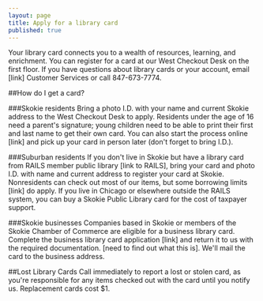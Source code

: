 ```yaml
---
layout: page
title: Apply for a library card
published: true
---
```


Your library card connects you to a wealth of resources, learning, and enrichment. You can register for a card at our West Checkout Desk on the first floor. If you have questions about library cards or your account, email [link] Customer Services or call 847-673-7774.

##How do I get a card?

###Skokie residents
Bring a photo I.D. with your name and current Skokie address to the West Checkout Desk to apply. Residents under the age of 16 need a parent's signature; young children need to be able to print their first and last name to get their own card. You can also start the process online [link] and pick up your card in person later (don't forget to bring I.D.).

###Suburban residents
If you don't live in Skokie but have a library card from RAILS member public library [link to RAILS], bring your card and photo I.D. with name and current address to register your card at Skokie. Nonresidents can check out most of our items, but some borrowing limits [link] do apply. If you live in Chicago or elsewhere outside the RAILS system, you can buy a Skokie Public Library card for the cost of taxpayer support.

###Skokie businesses
Companies based in Skokie or members of the Skokie Chamber of Commerce are eligible for a business library card. Complete the business library card application [link] and return it to us with the required documentation. [need to find out what this is]. We'll mail the card to the business address.

##Lost Library Cards
Call immediately to report a lost or stolen card, as you're responsible for any items checked out with the card until you notify us. Replacement cards cost $1.